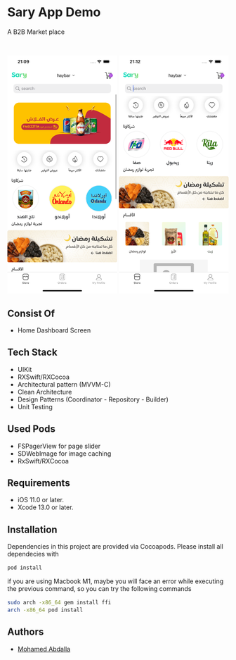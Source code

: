 
# Sary App Demo

A B2B Market place
<br />

<br />

<img src="ScreenShots/first.png" width="250"> <img src="ScreenShots/second.png" width="250">

    
## Consist Of
- Home Dashboard Screen

    
## Tech Stack
- UIKit
- RXSwift/RXCocoa
- Architectural pattern (MVVM-C)
- Clean Architecture
- Design Patterns (Coordinator - Repository - Builder)
- Unit Testing
    

## Used Pods
- FSPagerView for page slider
- SDWebImage for image caching
- RxSwift/RXCocoa

## Requirements
- iOS 11.0 or later.
- Xcode 13.0 or later.
    

## Installation
Dependencies in this project are provided via Cocoapods. Please install all dependecies with

```bash
pod install
```

if you are using Macbook M1, maybe you will face an error while executing the previous command, so you can try the following commands
```sh
sudo arch -x86_64 gem install ffi
arch -x86_64 pod install
```

    
## Authors

- [Mohamed Abdalla](https://www.linkedin.com/in/mohamed-abdallah-9a97b3b5/)

  


